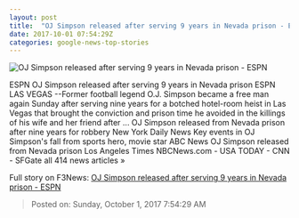 ```yaml
---
layout: post
title:  "OJ Simpson released after serving 9 years in Nevada prison - ESPN"
date: 2017-10-01 07:54:29Z
categories: google-news-top-stories
---
```


![OJ Simpson released after serving 9 years in Nevada prison - ESPN](http://a4.espncdn.com/combiner/i?img=%2Fphoto%2F2017%2F0721%2Fr234445_1296x729_16%2D9.jpg)

ESPN OJ Simpson released after serving 9 years in Nevada prison ESPN LAS VEGAS --Former football legend O.J. Simpson became a free man again Sunday after serving nine years for a botched hotel-room heist in Las Vegas that brought the conviction and prison time he avoided in the killings of his wife and her friend after ... OJ Simpson released from Nevada prison after nine years for robbery New York Daily News Key events in OJ Simpson's fall from sports hero, movie star ABC News OJ Simpson released from Nevada prison Los Angeles Times NBCNews.com - USA TODAY - CNN - SFGate all 414 news articles »


Full story on F3News: [OJ Simpson released after serving 9 years in Nevada prison - ESPN](http://www.f3nws.com/n/bWsZVC)

> Posted on: Sunday, October 1, 2017 7:54:29 AM

